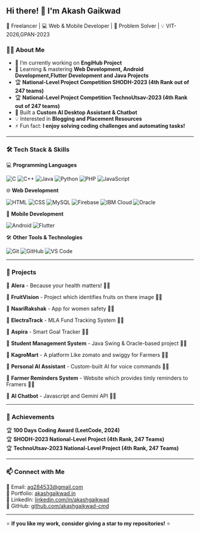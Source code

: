 ## Hi there! 👋 I'm Akash Gaikwad  

🚀 Freelancer  | 💻 Web & Mobile Developer | 🎯 Problem Solver | 💡 VIT-2026,GPAN-2023

### 👨‍💻 About Me  
- 🔭 I’m currently working on **EngiHub Project**  
- 🌱 Learning & mastering **Web Development, Android Development,Flutter Development and Java Projects**  
- 🏆 **National-Level Project Competition SHODH-2023 (4th Rank out of 247 teams)**
- 🏆 **National-Level Project Competition TechnoUtsav-2023 (4th Rank out of 247 teams)**  
- 🤖 Built a **Custom AI Desktop Assistant & Chatbot**  
- 💡 Interested in **Blogging and Placement Resources**  
- ⚡ Fun fact: **I enjoy solving coding challenges and automating tasks!**  

---

### 🛠️ Tech Stack & Skills  
💻 **Programming Languages**  

![C](https://img.shields.io/badge/-C-blue?style=flat-square&logo=c)  ![C++](https://img.shields.io/badge/-C++-00599C?style=flat-square&logo=c%2B%2B)  ![Java](https://img.shields.io/badge/-Java-orange?style=flat-square&logo=java)  ![Python](https://img.shields.io/badge/-Python-3776AB?style=flat-square&logo=python)  ![PHP](https://img.shields.io/badge/-PHP-777BB4?style=flat-square&logo=php)  ![JavaScript](https://img.shields.io/badge/-JavaScript-F7DF1E?style=flat-square&logo=javascript)  

🌐 **Web Development**  

![HTML](https://img.shields.io/badge/-HTML-E34F26?style=flat-square&logo=html5)  ![CSS](https://img.shields.io/badge/-CSS-1572B6?style=flat-square&logo=css3)  ![MySQL](https://img.shields.io/badge/-MySQL-4479A1?style=flat-square&logo=mysql)  ![Firebase](https://img.shields.io/badge/-Firebase-FFCA28?style=flat-square&logo=firebase)  ![IBM Cloud](https://img.shields.io/badge/-IBM%20Cloud-1261FE?style=flat-square&logo=ibm-cloud)  ![Oracle](https://img.shields.io/badge/-Oracle-F80000?style=flat-square&logo=oracle)  

📱 **Mobile Development**  

![Android](https://img.shields.io/badge/-Android-3DDC84?style=flat-square&log8o=android)    ![Flutter](https://img.shields.io/badge/-Flutter-02569B?style=flat-square&logo=flutter)  

🛠 **Other Tools & Technologies**  

![Git](https://img.shields.io/badge/-Git-F05032?style=flat-square&logo=git)  ![GitHub](https://img.shields.io/badge/-GitHub-181717?style=flat-square&logo=github)  ![VS Code](https://img.shields.io/badge/-VS%20Code-007ACC?style=flat-square&logo=visual-studio-code)  

---

### 🌟 Projects 

📌 **Alera** - Because your health matters! 🚀💙

📌 **FruitVision** - Project which identifies fruits on there image 🚀💙

📌 **NaariRakshak** - App for women safety 🚀💙

📌 **ElectraTrack** - MLA Fund Tracking System  🚀💙

📌 **Aspira** - Smart Goal Tracker 🚀💙 

📌 **Student Management System** - Java Swing & Oracle-based project 🚀💙

📌 **KagroMart** - A platform Like zomato and swiggy for Farmers  🚀💙

📌 **Personal AI Assistant** - Custom-built AI for voice commands 🚀💙

📌 **Farmer Reminders System** - Website which provides timly reminders to Framers 🚀💙

📌 **AI Chatbot** - Javascript and Gemini API 🚀💙

---

### 🎯 Achievements  
🏆 **100 Days Coding Award (LeetCode, 2024)**  
🏆 **SHODH-2023 National-Level Project (4th Rank, 247 Teams)**  
🏆 **TechnoUtsav-2023 National-Level Project (4th Rank, 247 Teams)**  

---

### 📫 Connect with Me  
📧 Email: ag284533@gmail.com  
🔗 Portfolio: [akashgaikwad.in](http://akashgaikwad.in/)  
💼 LinkedIn: [linkedin.com/in/akashgaikwad](https://www.linkedin.com/in/akash-gaikwad-35113522a/)  
📌 GitHub: [github.com/akashgaikwad-cmd](https://github.com/akashgaikwad-cmd)  

---

⭐ **If you like my work, consider giving a star to my repositories!** ⭐  
